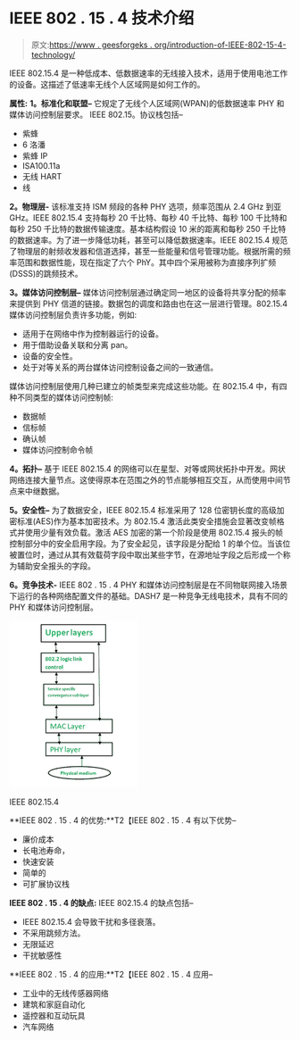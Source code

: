 # IEEE 802 . 15 . 4 技术介绍

> 原文:[https://www . geesforgeks . org/introduction-of-IEEE-802-15-4-technology/](https://www.geeksforgeeks.org/introduction-of-ieee-802-15-4-technology/)

IEEE 802.15.4 是一种低成本、低数据速率的无线接入技术，适用于使用电池工作的设备。这描述了低速率无线个人区域网是如何工作的。

**属性:**
**1。标准化和联盟–**
它规定了无线个人区域网(WPAN)的低数据速率 PHY 和媒体访问控制层要求。
IEEE 802.15。协议栈包括–

*   紫蜂
*   6 洛潘
*   紫蜂 IP
*   ISA100.11a
*   无线 HART
*   线

**2。物理层-**
该标准支持 ISM 频段的各种 PHY 选项，频率范围从 2.4 GHz 到亚 GHz。IEEE 802.15.4 支持每秒 20 千比特、每秒 40 千比特、每秒 100 千比特和每秒 250 千比特的数据传输速度。基本结构假设 10 米的距离和每秒 250 千比特的数据速率。为了进一步降低功耗，甚至可以降低数据速率。IEEE 802.15.4 规范了物理层的射频收发器和信道选择，甚至一些能量和信号管理功能。根据所需的频率范围和数据性能，现在指定了六个 PhY。其中四个采用被称为直接序列扩频(DSSS)的跳频技术。

**3。媒体访问控制层–**
媒体访问控制层通过确定同一地区的设备将共享分配的频率来提供到 PHY 信道的链接。数据包的调度和路由也在这一层进行管理。802.15.4 媒体访问控制层负责许多功能，例如:

*   适用于在网络中作为控制器运行的设备。
*   用于借助设备关联和分离 pan。
*   设备的安全性。
*   处于对等关系的两台媒体访问控制设备之间的一致通信。

媒体访问控制层使用几种已建立的帧类型来完成这些功能。在 802.15.4 中，有四种不同类型的媒体访问控制帧:

*   数据帧
*   信标帧
*   确认帧
*   媒体访问控制命令帧

**4。拓扑–**
基于 IEEE 802.15.4 的网络可以在星型、对等或网状拓扑中开发。网状网络连接大量节点。这使得原本在范围之外的节点能够相互交互，从而使用中间节点来中继数据。

**5。安全性–**
为了数据安全，IEEE 802.15.4 标准采用了 128 位密钥长度的高级加密标准(AES)作为基本加密技术。为 802.15.4 激活此类安全措施会显著改变帧格式并使用少量有效负载。激活 AES 加密的第一个阶段是使用 802.15.4 报头的帧控制部分中的安全启用字段。为了安全起见，该字段是分配给 1 的单个位。当该位被置位时，通过从其有效载荷字段中取出某些字节，在源地址字段之后形成一个称为辅助安全报头的字段。

**6。竞争技术-**
IEEE 802 . 15 . 4 PHY 和媒体访问控制层是在不同物联网接入场景下运行的各种网络配置文件的基础。DASH7 是一种竞争无线电技术，具有不同的 PHY 和媒体访问控制层。

![](img/76da33d10dec822f321ed64f9858bdbe.png)

IEEE 802.15.4

**IEEE 802 . 15 . 4 的优势:**T2【IEEE 802 . 15 . 4 有以下优势–

*   廉价成本
*   长电池寿命，
*   快速安装
*   简单的
*   可扩展协议栈

**IEEE 802 . 15 . 4 的缺点:**
IEEE 802.15.4 的缺点包括–

*   IEEE 802.15.4 会导致干扰和多径衰落。
*   不采用跳频方法。
*   无限延迟
*   干扰敏感性

**IEEE 802 . 15 . 4 的应用:**T2【IEEE 802 . 15 . 4 应用–

*   工业中的无线传感器网络
*   建筑和家庭自动化
*   遥控器和互动玩具
*   汽车网络